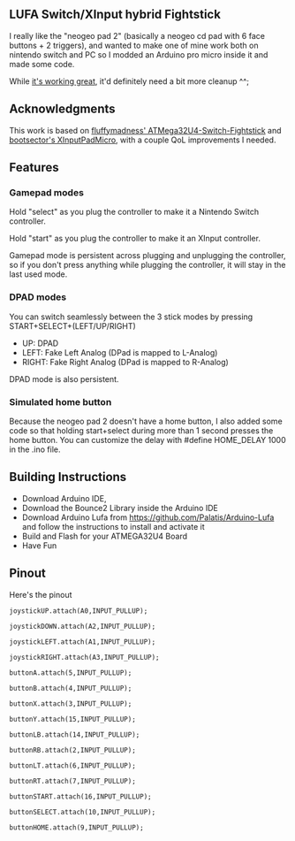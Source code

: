 ## LUFA Switch/XInput hybrid Fightstick

I really like the "neogeo pad 2" (basically a neogeo cd pad with 6 face buttons + 2 triggers), and wanted to make one of mine work both on nintendo switch and PC so I modded an Arduino pro micro inside it and made some code.

While [it's working great](https://www.instagram.com/p/B56IP1AIHOc/), it'd definitely need a bit more cleanup ^^;

## Acknowledgments

This work is based on [fluffymadness' ATMega32U4-Switch-Fightstick](https://github.com/fluffymadness/ATMega32U4-Switch-Fightstick)
 and [bootsector's XInputPadMicro](https://github.com/bootsector/XInputPadMicro), with a couple QoL improvements I needed.
 
## Features

### Gamepad modes

Hold "select" as you plug the controller to make it a Nintendo Switch controller.

Hold "start" as you plug the controller to make it an XInput controller.

Gamepad mode is persistent across plugging and unplugging the controller, so if you don't press anything while plugging the controller, it will stay in the last used mode. 

### DPAD modes

You can switch seamlessly between the 3 stick modes by pressing START+SELECT+(LEFT/UP/RIGHT)

- UP: DPAD 
- LEFT: Fake Left Analog (DPad is mapped to L-Analog)
- RIGHT: Fake Right Analog (DPad is mapped to R-Analog)

DPAD mode is also persistent.

### Simulated home button

Because the neogeo pad 2 doesn't have a home button, I also added some code so that holding start+select during more than 1 second presses the home button. You can customize the delay with #define HOME_DELAY 1000 in the .ino file.

## Building Instructions

- Download Arduino IDE, 
- Download the Bounce2 Library inside the Arduino IDE
- Download Arduino Lufa from https://github.com/Palatis/Arduino-Lufa and follow the instructions to install and activate it
- Build and Flash for your ATMEGA32U4 Board
- Have Fun

## Pinout

Here's the pinout

	joystickUP.attach(A0,INPUT_PULLUP);
	
	joystickDOWN.attach(A2,INPUT_PULLUP);
	
	joystickLEFT.attach(A1,INPUT_PULLUP);
	
	joystickRIGHT.attach(A3,INPUT_PULLUP);
	
	buttonA.attach(5,INPUT_PULLUP);
	
	buttonB.attach(4,INPUT_PULLUP);
	
	buttonX.attach(3,INPUT_PULLUP);
	
	buttonY.attach(15,INPUT_PULLUP);
	
	buttonLB.attach(14,INPUT_PULLUP);
	
	buttonRB.attach(2,INPUT_PULLUP);
	
	buttonLT.attach(6,INPUT_PULLUP);
	
	buttonRT.attach(7,INPUT_PULLUP);
	
	buttonSTART.attach(16,INPUT_PULLUP);
	
	buttonSELECT.attach(10,INPUT_PULLUP);
	
	buttonHOME.attach(9,INPUT_PULLUP);
	
